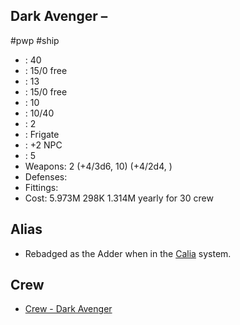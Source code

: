 ## Dark Avenger &ndash; [](STARS%20WITHOUT%20NUMBER,%20FREE%20EDITION%20-%20obsidian.md#Corvette|Corvette)
#pwp #ship

- [](STARS%20WITHOUT%20NUMBER,%20FREE%20EDITION%20-%20obsidian.md#^starship-hit-points|HP): 40
- [](STARS%20WITHOUT%20NUMBER,%20FREE%20EDITION%20-%20obsidian.md#^starship-power|Power): 15/0 free
- [](STARS%20WITHOUT%20NUMBER,%20FREE%20EDITION%20-%20obsidian.md#^starship-armor-class|AC): 13
- [](STARS%20WITHOUT%20NUMBER,%20FREE%20EDITION%20-%20obsidian.md#^starship-mass|Mass): 15/0 free
- [](STARS%20WITHOUT%20NUMBER,%20FREE%20EDITION%20-%20obsidian.md#^starship-armor|Armor): 10
- [](STARS%20WITHOUT%20NUMBER,%20FREE%20EDITION%20-%20obsidian.md#^starship-crew|Crew): 10/40
- [](STARS%20WITHOUT%20NUMBER,%20FREE%20EDITION%20-%20obsidian.md#^starship-speed|Speed): 2
- [](STARS%20WITHOUT%20NUMBER,%20FREE%20EDITION%20-%20obsidian.md#^starship-hull-class|Hull%20Class): Frigate
- [](STARS%20WITHOUT%20NUMBER,%20FREE%20EDITION%20-%20obsidian.md#^starship-npc-crew-skill-modifier|Crew%20Skill): +2 NPC
- [](STARS%20WITHOUT%20NUMBER,%20FREE%20EDITION%20-%20obsidian.md#^starship-npc-crew-skill-modifier|CP): 5
- Weapons:
  2 [](STARS%20WITHOUT%20NUMBER,%20FREE%20EDITION%20-%20obsidian.md#^starship-weaponry-plasma-beam|Plasma%20Beams) (+4/3d6, [](STARS%20WITHOUT%20NUMBER,%20FREE%20EDITION%20-%20obsidian.md#^weapon-qualities-armor-piercing|AP) 10)
  [](STARS%20WITHOUT%20NUMBER,%20FREE%20EDITION%20-%20obsidian.md#^starship-weaponry-sandthrower|Sandthrower) (+4/2d4, [](STARS%20WITHOUT%20NUMBER,%20FREE%20EDITION%20-%20obsidian.md#^weapon-qualities-flak|Flak))
- Defenses:
  [](STARS%20WITHOUT%20NUMBER,%20FREE%20EDITION%20-%20obsidian.md#^starship-defenses-hardened-polyceramic-overlay|Hardened%20Polyceramic%20Overlay)
- Fittings:
  [](STARS%20WITHOUT%20NUMBER,%20FREE%20EDITION%20-%20obsidian.md#^starship-fittings-drive-upgrades|Spike%20Drive-2)
  [](STARS%20WITHOUT%20NUMBER,%20FREE%20EDITION%20-%20obsidian.md#^starship-fittings-cargo-lighter|Cargo%20Lighter)
  [](STARS%20WITHOUT%20NUMBER,%20FREE%20EDITION%20-%20obsidian.md#^starship-fittings-extended-stores|Extended%20Stores)
  [](STARS%20WITHOUT%20NUMBER,%20FREE%20EDITION%20-%20obsidian.md#^starship-fittings-boarding-tubes|Boarding%20Tubes)
  [](STARS%20WITHOUT%20NUMBER,%20FREE%20EDITION%20-%20obsidian.md#^starship-fittings-armory|Armory)
  [](STARS%20WITHOUT%20NUMBER,%20FREE%20EDITION%20-%20obsidian.md#^starship-fittings-ships-locker|Ship's%20Locker)
  [](STARS%20WITHOUT%20NUMBER,%20FREE%20EDITION%20-%20obsidian.md#^starship-fittings-fuel-bunkers|Fuel%20Bunker)
- Cost:
  5.973M [](STARS%20WITHOUT%20NUMBER,%20FREE%20EDITION%20-%20obsidian.md#^starship-cost|base%20price)
  298K [](STARS%20WITHOUT%20NUMBER,%20FREE%20EDITION%20-%20obsidian.md#Six-Month%20Maintenance|maintenance)
  1.314M yearly [](STARS%20WITHOUT%20NUMBER,%20FREE%20EDITION%20-%20obsidian.md#^starship-crew-cost|crew%20cost) for 30 crew

## Alias
-   Rebadged as the Adder when in the [Calia](Calia%20-%20System.md) system.

## Crew
- [Crew - Dark Avenger](Crew%20-%20Dark%20Avenger.md)
